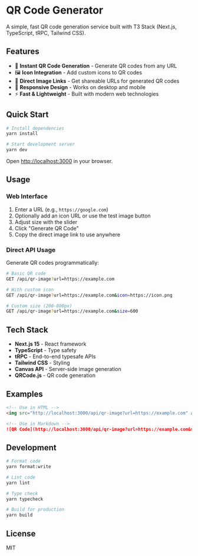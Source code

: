 # QR Code Generator

A simple, fast QR code generation service built with T3 Stack (Next.js, TypeScript, tRPC, Tailwind CSS).

## Features

- 🚀 **Instant QR Code Generation** - Generate QR codes from any URL
- 🖼️ **Icon Integration** - Add custom icons to QR codes  
- 🔗 **Direct Image Links** - Get shareable URLs for generated QR codes
- 📱 **Responsive Design** - Works on desktop and mobile
- ⚡ **Fast & Lightweight** - Built with modern web technologies

## Quick Start

```bash
# Install dependencies
yarn install

# Start development server
yarn dev
```

Open [http://localhost:3000](http://localhost:3000) in your browser.

## Usage

### Web Interface

1. Enter a URL (e.g., `https://google.com`)
2. Optionally add an icon URL or use the test image button
3. Adjust size with the slider
4. Click "Generate QR Code"
5. Copy the direct image link to use anywhere

### Direct API Usage

Generate QR codes programmatically:

```bash
# Basic QR code
GET /api/qr-image?url=https://example.com

# With custom icon
GET /api/qr-image?url=https://example.com&icon=https://icon.png

# Custom size (200-800px)
GET /api/qr-image?url=https://example.com&size=600
```

## Tech Stack

- **Next.js 15** - React framework
- **TypeScript** - Type safety
- **tRPC** - End-to-end typesafe APIs
- **Tailwind CSS** - Styling
- **Canvas API** - Server-side image generation
- **QRCode.js** - QR code generation

## Examples

```html
<!-- Use in HTML -->
<img src="http://localhost:3000/api/qr-image?url=https://example.com" alt="QR Code" />
```

```markdown
<!-- Use in Markdown -->
![QR Code](http://localhost:3000/api/qr-image?url=https://example.com&size=300)
```

## Development

```bash
# Format code
yarn format:write

# Lint code  
yarn lint

# Type check
yarn typecheck

# Build for production
yarn build
```

## License

MIT

